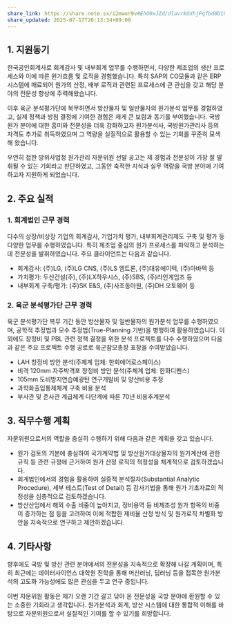 ```yaml
---
share_link: https://share.note.sx/i2mwor9v#EhO0xJZd/dlavrkOXhjPqfbd0D1UjfpEd2VANps68T0
share_updated: 2025-07-17T20:13:34+09:00
---
```

## 1. 지원동기

한국공인회계사로 회계감사 및 내부회계 업무를 수행하면서, 다양한 제조업의 생산 프로세스와 이에 따른 원가흐름 및 로직을 경험했습니다. 특히 SAP의 CO모듈과 같은 ERP 시스템에 매료되어 원가의 산정, 배부 로직과 관련된 프로세스에 큰 관심을 갖고 해당 분야의 전문성 향상에 주력해왔습니다.

이후 육군 분석평가단에 복무하면서 방산물자 및 일반물자의 원가분석 업무를 경험하였고, 실제 정책과 방침 결정에 기여한 경험은 제게 큰 보람과 동기를 부여했습니다. 국방 원가 분야에 대한 흥미와 전문성을 더욱 강화하고자 원가분석사, 국방원가관리사 등의 자격도 추가로 취득하였으며 그 역량을 실질적으로 활용할 수 있는 기회를 꾸준히 모색해 왔습니다.

우연히 접한 방위사업청 원가관리 자문위원 선발 공고는 제 경험과 전문성이 가장 잘 발휘될 수 있는 기회라고 판단하였고, 그동안 축적한 지식과 실무 역량을 국방 분야에 기여하고자 지원하게 되었습니다.

## 2. 주요 실적

### 1. 회계법인 근무 경력

다수의 상장/비상장 기업의 회계감사, 기업가치 평가, 내부회계관리제도 구축 및 평가 등 다양한 업무를 수행하였습니다. 특히 제조업 중심의 원가 프로세스를 파악하고 분석하는 데 전문성을 발휘하였습니다. 주요 클라이언트는 다음과 같습니다.

- 회계감사: (주)LG, (주)LG CNS, (주)LS 엠트론, (주)대유에이텍, (주)아바텍 등
- 가치평가: 두산건설(주), (주)LX하우시스, (주)SBS, (주)라인게임즈 등
- 내부회계 구축/평가: (주)SK E&S, (주)사조동아원, (주)DH 오토웨어 등

### 2. 육군 분석평가단 근무 경력

육군 분석평가단 복무 기간 동안 방산물자 및 일반물자의 원가분석 업무를 수행하였으며, 공학적 추정법과 모수 추정법(True-Planning 기반)을 병행하여 활용하였습니다. 이외에도 창정비 및 PBL 관련 정책 결정을 위한 분석 프로젝트를 다수 수행하였으며 다음과 같은 주요 프로젝트 수행 공로로 육군참모총장 표창을 수여받았습니다.

- LAH 창정비 방안 분석(주체계 업체: 한회에어로스페이스)
- 비격 120mm 자주박격포 창정비 방안 분석(주체계 업체: 한화디펜스)
- 105mm 도비방지연습예광탄 연구개발비 및 양산비용 추정
- 과학화출입통제체계 구축 비용 분석
- 부사관 및 준사관 계급체계 다단계에 따른 70년 비용추계분석

## 3. 직무수행 계획

자문위원으로서의 역할을 충실히 수행하기 위해 다음과 같은 계획을 갖고 있습니다.

- 원가 검토의 기본에 충실하여 국가계약법 및 방산원가대상물자의 원가계산에 관한 규칙 등 관련 규정에 근거하여 원가 산정 로직의 적정성을 체계적으로 검토하겠습니다.
- 회계법인에서의 경험을 활용하여 실증적 분석절차(Substantial Analytic Procedure), 세부 테스트(Test of Detail) 등 감사기법을 통해 원가 기초자료의 적정성을 심층적으로 검토하겠습니다.
- 방산산업에서 해외 수출 비중이 높아지고, 정비용역 등 비제조성 원가 항목의 비중이 증가하는 점 등을 고려하여 이에 적합한 제비율 산정 방식 및 원가로직 차별화 방안을 지속적으로 연구하고 제안하겠습니다.

## 4. 기타사항

향후에도 국방 및 방산 관련 분야에서의 전문성을 지속적으로 확장해 나갈 계획이며, 특히 최근에는 데이터사이언스 대학원 진학을 통해 머신러닝, 딥러닝 등을 접목한 원가분석의 고도화 가능성에도 많은 관심을 두고 연구 중입니다.

이번 자문위원 활동은 제가 오랜 기간 갈고 닦아 온 전문성을 국방 분야에 환원할 수 있는 소중한 기회라고 생각합니다. 원가분석과 회계, 방산 시스템에 대한 통합적 이해를 바탕으로 자문위원으로서 실질적인 기여를 할 수 있기를 희망합니다.
